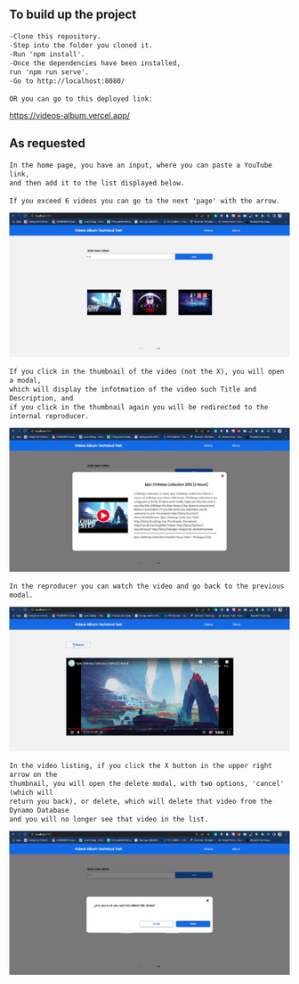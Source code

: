 ## To build up the project
```
-Clone this repository.
-Step into the folder you cloned it.
-Run 'npm install'.
-Once the dependencies have been installed,
run 'npm run serve'.
-Go to http://localhost:8080/

OR you can go to this deployed link:
```
https://videos-album.vercel.app/

## As requested
```
In the home page, you have an input, where you can paste a YouTube link,
and then add it to the list displayed below. 

If you exceed 6 videos you can go to the next 'page' with the arrow.
```
![home](./exampleImages/home1.jpg)
```
If you click in the thumbnail of the video (not the X), you will open a modal,
which will display the infotmation of the video such Title and Description, and
if you click in the thumbnail again you will be redirected to the internal reproducer.
```
![videoModal](./exampleImages/videoModal.jpg)
```
In the reproducer you can watch the video and go back to the previous modal.
```
![reproducer](./exampleImages/reproducer.jpg)
```
In the video listing, if you click the X button in the upper right arrow on the
thumbnail, you will open the delete modal, with two options, 'cancel' (which will
return you back), or delete, which will delete that video from the Dynamo Database
and you will no longer see that video in the list.
```
![deleteModal](./exampleImages/deleteModal.jpg)